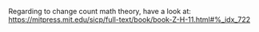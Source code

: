 Regarding to change count math theory, have a look at: https://mitpress.mit.edu/sicp/full-text/book/book-Z-H-11.html#%_idx_722
